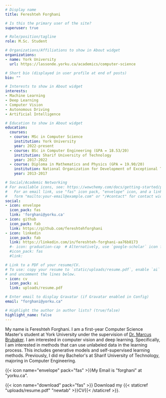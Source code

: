 ```yaml
---
# Display name
title: Fereshteh Forghani

# Is this the primary user of the site?
superuser: true

# Role/position/tagline
role: M.Sc. Student

# Organizations/Affiliations to show in About widget
organizations:
- name: York University 
  url: https://lassonde.yorku.ca/academics/computer-science

# Short bio (displayed in user profile at end of posts)
bio: ""

# Interests to show in About widget
interests:
- Machine Learning
- Deep Learning
- Computer Vision
- Autonomous Driving
- Artificial Intelligence

# Education to show in About widget
education:
  courses:
  - course: MSc in Computer Science 
    institution: York University
    year: 2022-present
  - course: BSc in Computer Engineering (GPA = 18.53/20)
    institution: Sharif University of Technology
    year: 2017-2022
  - course: Diploma in Mathematics and Physics (GPA = 19.90/20)
    institution: National Organization for Development of Exceptional Talents (NODET),Farzanegan High School
    year: 2013-2017

# Social/Academic Networking
# For available icons, see: https://wowchemy.com/docs/getting-started/page-builder/#icons
#   For an email link, use "fas" icon pack, "envelope" icon, and a link in the
#   form "mailto:your-email@example.com" or "/#contact" for contact widget.
social:
- icon: envelope
  icon_pack: fas
  link: 'forghani@yorku.ca'
- icon: github
  icon_pack: fab
  link: https://github.com/fereshtehforghani
- icon: linkedin
  icon_pack: fab
  link: https://linkedin.com/in/fereshteh-forghani-aa76b8173
  #- icon: graduation-cap  # Alternatively, use `google-scholar` icon from `ai` icon pack
  #icon_pack: fas
  #link: 

# Link to a PDF of your resume/CV.
# To use: copy your resume to `static/uploads/resume.pdf`, enable `ai` icons in `params.toml`, 
# and uncomment the lines below.
- icon: cv
  icon_pack: ai
  link: uploads/resume.pdf

# Enter email to display Gravatar (if Gravatar enabled in Config)
email: "forghani@yorku.ca"

# Highlight the author in author lists? (true/false)
highlight_name: false
---
```


My name is Fereshteh Forghani. I am a first-year Computer Science Master's student at York University under the supervision of [Dr. Marcus Brubaker](https://mbrubake.github.io/). I am interested in computer vision and deep learning. Specifically, I am interested in methods that can use unlabeled data in the learning process. This includes generative models and self-supervised learning methods. Previously, I did my Bachelor's at Sharif University of Technology, majoring in Computer Engineering. 

{{< icon name="envelope" pack="fas" >}}My Email is "forghani" at "yorku.ca". 

{{< icon name="download" pack="fas" >}} Download my {{< staticref "uploads/resume.pdf" "newtab" >}}CV{{< /staticref >}}.

